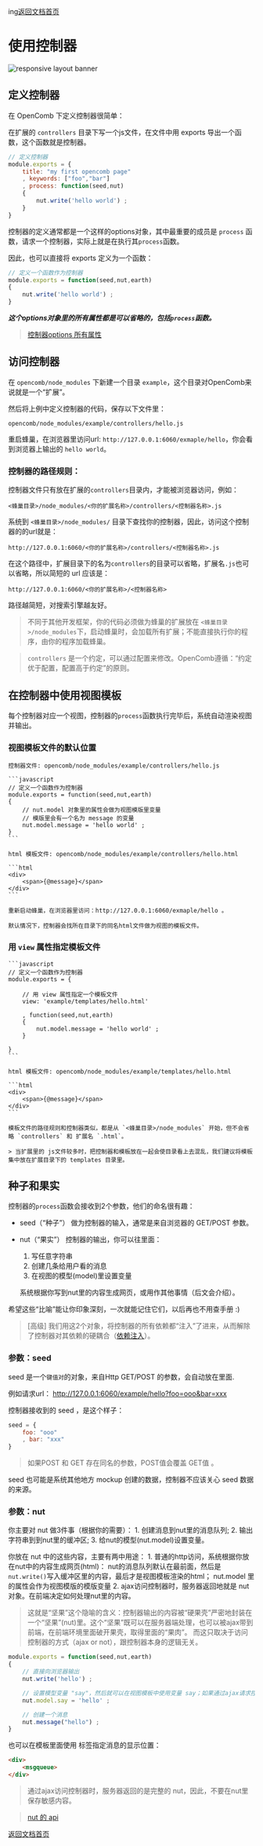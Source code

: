 ing[返回文档首页](../../README.md)

# 使用控制器

![responsive layout banner](../../public/images/controller.png)

## 定义控制器

在 OpenComb 下定义控制器很简单：

在扩展的 `controllers` 目录下写一个js文件，在文件中用 exports 导出一个函数，这个函数就是控制器。


```javascript
// 定义控制器
module.exports = {
	title: "my first opencomb page"
	, keywords: ["foo","bar"]
	, process: function(seed,nut)
	{
		nut.write('hello world') ;
	}
}
```

控制器的定义通常都是一个这样的options对象，其中最重要的成员是 `process` 函数，请求一个控制器，实际上就是在执行其`process`函数。

因此，也可以直接将 exports 定义为一个函数：

```javascript
// 定义一个函数作为控制器
module.exports = function(seed,nut,earth)
{
    nut.write('hello world') ;
}
```

___这个options对象里的所有属性都是可以省略的，包括`process`函数。___


> [控制器options 所有属性](../api/controller-options.md)


## 访问控制器

在 `opencomb/node_modules` 下新建一个目录 `example`，这个目录对OpenComb来说就是一个“扩展”。

然后将上例中定义控制器的代码，保存以下文件里：

```
opencomb/node_modules/example/controllers/hello.js
```

重启蜂巢，在浏览器里访问url: `http://127.0.0.1:6060/exmaple/hello`，你会看到浏览器上输出的 `hello world`。


### 控制器的路径规则：

控制器文件只有放在扩展的`controllers`目录内，才能被浏览器访问，例如：

```
<蜂巢目录>/node_modules/<你的扩展名称>/controllers/<控制器名称>.js
```

系统到 `<蜂巢目录>/node_modules/` 目录下查找你的控制器，因此，访问这个控制器的的url就是：

```
http://127.0.0.1:6060/<你的扩展名称>/controllers/<控制器名称>.js
```

在这个路径中，扩展目录下的名为`controllers`的目录可以省略，扩展名`.js`也可以省略，所以简短的 url 应该是：

```
http://127.0.0.1:6060/<你的扩展名称>/<控制器名称>
```

路径越简短，对搜索引擎越友好。

> 不同于其他开发框架，你的代码必须做为蜂巢的扩展放在 `<蜂巢目录>/node_modules`下，启动蜂巢时，会加载所有扩展；不能直接执行你的程序，由你的程序加载蜂巢。

> `controllers` 是一个约定，可以通过配置来修改。OpenComb遵循：“约定优于配置，配置高于约定”的原则。


## 在控制器中使用视图模板

每个控制器对应一个视图，控制器的`process`函数执行完毕后，系统自动渲染视图并输出。

### 视图模板文件的默认位置

	控制器文件: opencomb/node_modules/example/controllers/hello.js

	```javascript
	// 定义一个函数作为控制器
	module.exports = function(seed,nut,earth)
	{
		// nut.model 对象里的属性会做为视图模版里变量
		// 模版里会有一个名为 message 的变量
		nut.model.message = 'hello world' ;
	}
	```

	html 模板文件: opencomb/node_modules/example/controllers/hello.html

	```html
	<div>
		<span>{@message}</span>
	</div>
	```

	重新启动蜂巢，在浏览器里访问：http://127.0.0.1:6060/exmaple/hello 。

	默认情况下，控制器会找所在目录下的同名html文件做为视图的模板文件。


### 用 `view` 属性指定模板文件

	```javascript
	// 定义一个函数作为控制器
	module.exports = {

		// 用 view 属性指定一个模板文件
		view: 'example/templates/hello.html'

		, function(seed,nut,earth)
		{
			nut.model.message = 'hello world' ;
		}

	}
	```

	html 模板文件: opencomb/node_modules/example/templates/hello.html

	```html
	<div>
		<span>{@message}</span>
	</div>
	```

	模板文件的路径规则和控制器类似，都是从 `<蜂巢目录>/node_modules` 开始，但不会省略 `controllers` 和 扩展名 `.html`。

	> 当扩展里的 js文件较多时，把控制器和模板放在一起会使目录看上去混乱，我们建议将模板集中放在扩展目录下的 templates 目录里。


## 种子和果实

控制器的`process`函数会接收到2个参数，他们的命名很有趣：

* seed（“种子”） 做为控制器的输入，通常是来自浏览器的 GET/POST 参数。

* nut（“果实”） 控制器的输出，你可以往里面：

	1. 写任意字符串
	2. 创建几条给用户看的消息
	3. 在视图的模型(model)里设置变量

	系统根据你写到nut里的内容生成网页，或用作其他事情（后文会介绍）。

希望这些“比喻”能让你印象深刻，一次就能记住它们，以后再也不用查手册 :)

> [高级] 我们用这2个对象，将控制器的所有依赖都“注入”了进来，从而解除了控制器对其依赖的硬耦合（[依赖注入](http://www.google.com/search?q=Dependency%20Injection)）。

### 参数：seed

seed 是一个`键值对`的对象，来自Http GET/POST 的参数，会自动放在里面.

例如请求url： http://127.0.0.1:6060/example/hello?foo=ooo&bar=xxx

控制器接收到的 seed ，是这个样子：

```javascript
seed = {
	foo: "ooo"
	, bar: "xxx"
}
```

> 如果POST 和 GET 存在同名的参数，POST值会覆盖 GET值 。

seed 也可能是系统其他地方 mockup 创建的数据，控制器不应该关心 seed 数据的来源。

### 参数：nut

你主要对 nut 做3件事（根据你的需要）：
	1. 创建消息到nut里的消息队列;
	2. 输出字符串到到nut里的缓冲区;
	3. 给nut的模型(nut.model)设置变量。

你放在 nut 中的这些内容，主要有两中用途：
	1. 普通的http访问，系统根据你放在nut中的内容生成网页(html)：
		nut的消息队列默认在最前面，然后是`nut.write()`写入缓冲区里的内容，最后才是视图模板渲染的html；
		nut.model 里的属性会作为视图模版的模版变量
	2. ajax访问控制器时，服务器返回地就是 nut 对象。在前端决定如何处理nut里的内容。

> 这就是“坚果”这个隐喻的含义：控制器输出的内容被“硬果壳”严密地封装在一个“坚果”(nut)里。这个“坚果”既可以在服务器端处理，也可以被ajax带到前端，在前端环境里面破开果壳，取得里面的“果肉”。
> 而这只取决于访问控制器的方式（ajax or not），跟控制器本身的逻辑无关。



```javascript
module.exports = function(seed,nut,earth)
{
	// 直接向浏览器输出
	nut.write('hello') ;

	// 设置模型变量 "say"，然后就可以在视图模板中使用变量 say；如果通过ajax请求控制器，前端也可以拿到这些变量
	nut.model.say = 'hello' ;

	// 创建一个消息
	nut.message("hello") ;
}
```

也可以在模板里面使用 <msgqueue> 标签指定消息的显示位置：

```html
<div>
	<msgqueue>
</div>
```

> 通过ajax访问控制器时，服务器返回的是完整的 nut，因此，不要在nut里保存敏感内容。

> [nut 的 api](../api/nut.md)



[返回文档首页](../../README.md)
